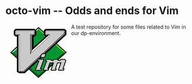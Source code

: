 # octo-vim -- Odds and ends for Vim
<img src="./vim-logo.jpeg" align="left" hspace="10" vspace="6">

A test repository for some files related to Vim in our dp-environment.





